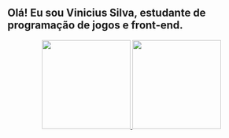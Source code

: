 ## Olá! Eu sou Vinicius Silva, estudante de programação de jogos e front-end.

<div align="center">
  <a href="https://github.com/ViniciusSouzaSilva">
  <img height="180em" src="https://github-readme-stats.vercel.app/api?username=ViniciusSouzaSilva&show_icons=true&theme=dark&include_all_commits=true&count_private=true"/>
  <img height="180em" src="https://github-readme-stats.vercel.app/api/top-langs/?username=ViniciusSouzaSilva&layout=compact&langs_count=7&theme=dark"/>
</div>
